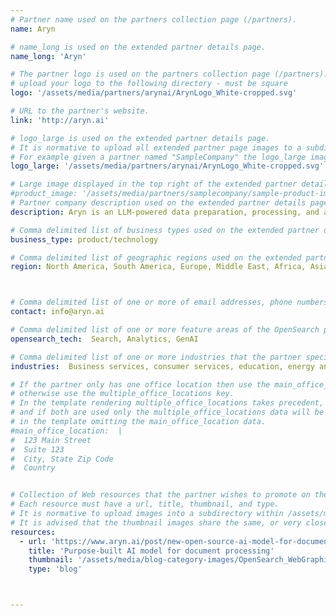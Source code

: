 ```yaml
---
# Partner name used on the partners collection page (/partners).
name: Aryn

# name_long is used on the extended partner details page.
name_long: 'Aryn'

# The partner logo is used on the partners collection page (/partners).
# upload your logo to the following directory - must be square
logo: '/assets/media/partners/arynai/ArynLogo_White-cropped.svg'

# URL to the partner's website.
link: 'http://aryn.ai'

# logo_large is used on the extended partner details page.
# It is normative to upload all extended partner page images to a subdirectory of /assets/media/partners/ with the name of the partner as the directory name.
# For example given a partner named "SampleCompany" the logo_large image would be uploaded to /assets/media/partners/samplecompany/logo_large.png
logo_large: '/assets/media/partners/arynai/ArynLogo_White-cropped.svg'

# Large image displayed in the top right of the extended partner details page.
#product_image: '/assets/media/partners/samplecompany/sample-product-image.png'
# Partner company description used on the extended partner details page.
description: Aryn is an LLM-powered data preparation, processing, and analytics system for complex, unstructured documents like PDFs, HTML, presentations, and more. With Aryn, data engineers and data scientists can prepare data for GenAI and RAG applications, power high-quality document processing workflows, and run analytics on large document collections with natural language.

# Comma delimited list of business types used on the extended partner details page in the side panel.
business_type: product/technology

# Comma delimited list of geographic regions used on the extended partner details page in the side panel.
region: North America, South America, Europe, Middle East, Africa, Asia Pacific, Australia



# Comma delimited list of one or more of email addresses, phone numbers, and web URLs that can be used to contat the partner.
contact: info@aryn.ai

# Comma delimited list of one or more feature areas of the OpenSearch platform that the partner specializes in.
opensearch_tech:  Search, Analytics, GenAI

# Comma delimited list of one or more industries that the partner specializes in serving.
industries:  Business services, consumer services, education, energy and utilities, financial services, healthcare, media and entertainment, public sector, non-profit, retail, software and technology

# If the partner only has one office location then use the main_office_location key
# otherwise use the multiple_office_locations key.
# In the template rendering multiple_office_locations takes precedent,
# and if both are used only the multiple_office_locations data will be rendered
# in the template omitting the main_office_location data.
#main_office_location:  |
#  123 Main Street
#  Suite 123
#  City, State Zip Code
#  Country


# Collection of Web resources that the partner wishes to promote on their extended partner details page. Resources like blog posts, tutorials, news announcements, etc.
# Each resource must have a url, title, thumbnail, and type.
# It is normative to upload images into a subdirectory within /assets/media/partners/ with the name of the partner as the directory name. 
# It is advised that the thumbnail images share the same, or very close to the same aspect ratio across all resources. 
resources:
  - url: 'https://www.aryn.ai/post/new-open-source-ai-model-for-document-segmentation-and-unstructured-etl'
    title: 'Purpose-built AI model for document processing'
    thumbnail: '/assets/media/blog-category-images/OpenSearch_WebGraphic_Generic-01.png'
    type: 'blog'



---
```

